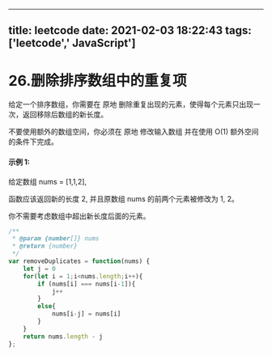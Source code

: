 ---
title: leetcode
date: 2021-02-03 18:22:43
tags: ['leetcode',' JavaScript']
------

# 26.删除排序数组中的重复项

给定一个排序数组，你需要在 原地 删除重复出现的元素，使得每个元素只出现一次，返回移除后数组的新长度。

不要使用额外的数组空间，你必须在 原地 修改输入数组 并在使用 O(1) 额外空间的条件下完成。

#### 示例 1:

给定数组 nums = [1,1,2], 

函数应该返回新的长度 2, 并且原数组 nums 的前两个元素被修改为 1, 2。 

你不需要考虑数组中超出新长度后面的元素。


```js
/**
 * @param {number[]} nums
 * @return {number}
 */
var removeDuplicates = function(nums) {
    let j = 0
    for(let i = 1;i<nums.length;i++){
        if (nums[i] === nums[i-1]){
            j++
        }
        else{
            nums[i-j] = nums[i]
        }
    }
    return nums.length - j
};
```
